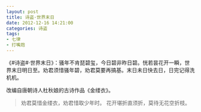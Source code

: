 ```yaml
---
layout: post
title: 诗盗·世界末日
date: 2012-12-16 14:21:00
categories: 诗盗
tags:
- 七律
- 打嘴炮
---
```

《#诗盗#·世界末日》：骚年不肯琵碧玺，今日碧非昨日碧。恍若昙花开一瞬，世界末日明日至。劝君须惜骚年碧，劝君莫要再搞基。末日未日快去日，日完记得洗机机。 

改编自唐朝诗人杜秋娘的古诗作品《金缕衣》。

> 劝君莫惜金缕衣，劝君惜取少年时。
> 花开堪折直须折，莫待无花空折枝。
